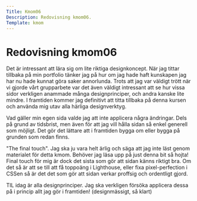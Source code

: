 ```yaml
---
Title: Kmom06
Description: Redovisning kmom06.
Template: kmom
---
```


Redovisning kmom06
==========================

Det är intressant att lära sig om lite riktiga designkoncept. När jag tittar
tillbaka på min portfolio tänker jag på hur om jag hade haft kunskapen jag har
nu hade kunnat göra saker annorlunda. Trots att jag var väldigt trött när vi
gjorde vårt grupparbete var det även väldigt intressant att se hur vissa sidor
verkligen anammade många designprinciper, och andra kanske lite mindre. I
framtiden kommer jag definitivt att titta tillbaka på denna kursen och använda
mig utav alla härliga designverktyg.

Vad gäller min egen sida valde jag att inte applicera några ändringar. Dels på
grund av tidsbrist, men även för att jag vill hålla sidan så enkel generell som
möjligt. Det gör det lättare att i framtiden bygga om eller bygga på grunden som
redan finns.

"The final touch". Jag ska ju vara helt ärlig och säga att jag inte läst genom
materialet för detta kmom. Behöver jag läsa upp på just denna bit så hojta!
Final touch för mig är dock det sista som gör att sidan känns riktigt bra. Om
det så är att se till att få toppoäng i Lighthouse, eller fixa pixel-perfection
i CSSen så är det det som gör att sidan verkar proffsig och ordentligt gjord.

TIL idag är alla designprinciper. Jag ska verkligen försöka applicera dessa på i
princip allt jag gör i framtiden! (designmässigt, så klart)
